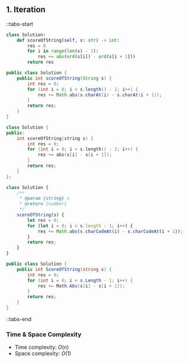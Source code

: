 ## 1. Iteration

::tabs-start

```python
class Solution:
    def scoreOfString(self, s: str) -> int:
        res = 0
        for i in range(len(s) - 1):
            res += abs(ord(s[i]) - ord(s[i + 1]))
        return res
```

```java
public class Solution {
    public int scoreOfString(String s) {
        int res = 0;
        for (int i = 0; i < s.length() - 1; i++) {
            res += Math.abs(s.charAt(i) - s.charAt(i + 1));
        }
        return res;
    }
}
```

```cpp
class Solution {
public:
    int scoreOfString(string s) {
        int res = 0;
        for (int i = 0; i < s.length() - 1; i++) {
            res += abs(s[i] - s[i + 1]);
        }
        return res;
    }
};
```

```javascript
class Solution {
    /**
     * @param {string} s
     * @return {number}
     */
    scoreOfString(s) {
        let res = 0;
        for (let i = 0; i < s.length - 1; i++) {
            res += Math.abs(s.charCodeAt(i) - s.charCodeAt(i + 1));
        }
        return res;
    }
}
```

```csharp
public class Solution {
    public int ScoreOfString(string s) {
        int res = 0;
        for (int i = 0; i < s.Length - 1; i++) {
            res += Math.Abs(s[i] - s[i + 1]);
        }
        return res;
    }
}
```

::tabs-end

### Time & Space Complexity

- Time complexity: $O(n)$
- Space complexity: $O(1)$
